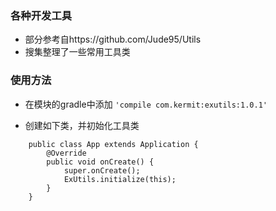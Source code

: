 ### 各种开发工具

- 部分参考自https://github.com/Jude95/Utils
- 搜集整理了一些常用工具类

### 使用方法

- 在模块的gradle中添加
```'compile com.kermit:exutils:1.0.1'```

- 创建如下类，并初始化工具类
```
    public class App extends Application {
        @Override
        public void onCreate() {
            super.onCreate();
            ExUtils.initialize(this);
        }
    }
```
